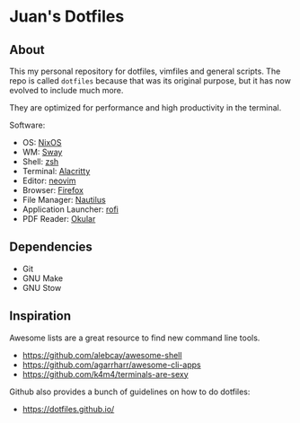 # Juan's Dotfiles

## About

This my personal repository for dotfiles, vimfiles and general scripts. The
repo is called `dotfiles` because that was its original purpose, but it has now
evolved to include much more.

They are optimized for performance and high productivity in the terminal.

Software:

- OS: [NixOS](https://nixos.org/)
- WM: [Sway](https://swaywm.org/)
- Shell: [zsh](https://wiki.archlinux.org/title/Zsh)
- Terminal: [Alacritty](https://alacritty.org/)
- Editor: [neovim](https://neovim.io/)
- Browser: [Firefox](https://www.mozilla.org/en-US/firefox/developer/)
- File Manager: [Nautilus](https://apps.gnome.org/Nautilus/)
- Application Launcher: [rofi](https://github.com/davatorium/rofi)
- PDF Reader: [Okular](https://okular.kde.org)

## Dependencies

- Git
- GNU Make
- GNU Stow

## Inspiration

Awesome lists are a great resource to find new command line tools.

- https://github.com/alebcay/awesome-shell
- https://github.com/agarrharr/awesome-cli-apps
- https://github.com/k4m4/terminals-are-sexy

Github also provides a bunch of guidelines on how to do dotfiles:

- https://dotfiles.github.io/
